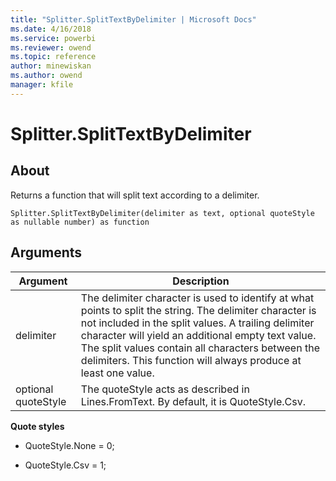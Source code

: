 ```yaml
---
title: "Splitter.SplitTextByDelimiter | Microsoft Docs"
ms.date: 4/16/2018
ms.service: powerbi
ms.reviewer: owend
ms.topic: reference
author: minewiskan
ms.author: owend
manager: kfile
---
```

# Splitter.SplitTextByDelimiter

  
## About  
Returns a function that will split text according to a delimiter.  
  
```  
Splitter.SplitTextByDelimiter(delimiter as text, optional quoteStyle as nullable number) as function  
```  
  
## Arguments  
  
|Argument|Description|  
|------------|---------------|  
|delimiter|The delimiter character is used to identify at what points to split the string.  The delimiter character is not included in the split values.  A trailing delimiter character will yield an additional empty text value.  The split values contain all characters between the delimiters.  This function will always produce at least one value.|  
|optional quoteStyle|The quoteStyle acts as described in Lines.FromText.  By default, it is QuoteStyle.Csv.|  
  
**Quote styles**  
  
-   QuoteStyle.None = 0;  
  
-   QuoteStyle.Csv  = 1;  
  
